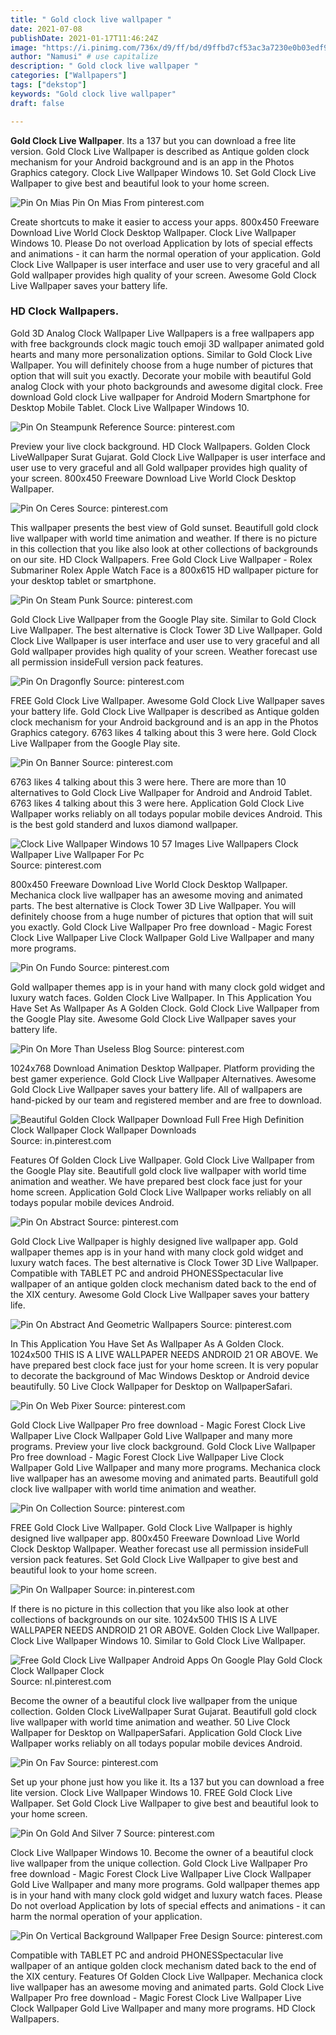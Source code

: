 ```yaml
---
title: " Gold clock live wallpaper "
date: 2021-07-08
publishDate: 2021-01-17T11:46:24Z
image: "https://i.pinimg.com/736x/d9/ff/bd/d9ffbd7cf53ac3a7230e0b03edf933ff.jpg"
author: "Namusi" # use capitalize
description: " Gold clock live wallpaper "
categories: ["Wallpapers"]
tags: ["dekstop"]
keywords: "Gold clock live wallpaper"
draft: false

---
```



**Gold Clock Live Wallpaper**. Its a 137 but you can download a free lite version. Gold Clock Live Wallpaper is described as Antique golden clock mechanism for your Android background and is an app in the Photos Graphics category. Clock Live Wallpaper Windows 10. Set Gold Clock Live Wallpaper to give best and beautiful look to your home screen.

![Pin On Mias](https://i.pinimg.com/originals/52/6b/7c/526b7c9f87e9bff58ae6989c79772542.jpg "Pin On Mias")
Pin On Mias From pinterest.com


Create shortcuts to make it easier to access your apps. 800x450 Freeware Download Live World Clock Desktop Wallpaper. Clock Live Wallpaper Windows 10. Please Do not overload Application by lots of special effects and animations - it can harm the normal operation of your application. Gold Clock Live Wallpaper is user interface and user use to very graceful and all Gold wallpaper provides high quality of your screen. Awesome Gold Clock Live Wallpaper saves your battery life.

### HD Clock Wallpapers.

Gold 3D Analog Clock Wallpaper Live Wallpapers is a free wallpapers app with free backgrounds clock magic touch emoji 3D wallpaper animated gold hearts and many more personalization options. Similar to Gold Clock Live Wallpaper. You will definitely choose from a huge number of pictures that option that will suit you exactly. Decorate your mobile with beautiful Gold analog Clock with your photo backgrounds and awesome digital clock. Free download Gold clock Live wallpaper for Android Modern Smartphone for Desktop Mobile Tablet. Clock Live Wallpaper Windows 10.


![Pin On Steampunk Reference](https://i.pinimg.com/originals/6e/66/05/6e66054f744094292a47e546fe609e5b.jpg "Pin On Steampunk Reference")
Source: pinterest.com

Preview your live clock background. HD Clock Wallpapers. Golden Clock LiveWallpaper Surat Gujarat. Gold Clock Live Wallpaper is user interface and user use to very graceful and all Gold wallpaper provides high quality of your screen. 800x450 Freeware Download Live World Clock Desktop Wallpaper.

![Pin On Ceres](https://i.pinimg.com/736x/28/87/0a/28870a89a91df7f56f158aeb3b333f25.jpg "Pin On Ceres")
Source: pinterest.com

This wallpaper presents the best view of Gold sunset. Beautifull gold clock live wallpaper with world time animation and weather. If there is no picture in this collection that you like also look at other collections of backgrounds on our site. HD Clock Wallpapers. Free Gold Clock Live Wallpaper - Rolex Submariner Rolex Apple Watch Face is a 800x615 HD wallpaper picture for your desktop tablet or smartphone.

![Pin On Steam Punk](https://i.pinimg.com/originals/18/18/27/181827a9dc48f93a89631b8cfd3be2bd.jpg "Pin On Steam Punk")
Source: pinterest.com

Gold Clock Live Wallpaper from the Google Play site. Similar to Gold Clock Live Wallpaper. The best alternative is Clock Tower 3D Live Wallpaper. Gold Clock Live Wallpaper is user interface and user use to very graceful and all Gold wallpaper provides high quality of your screen. Weather forecast use all permission insideFull version pack features.

![Pin On Dragonfly](https://i.pinimg.com/originals/52/7f/8f/527f8fe9ed2291dbc20d3530e8f9ca35.gif "Pin On Dragonfly")
Source: pinterest.com

FREE Gold Clock Live Wallpaper. Awesome Gold Clock Live Wallpaper saves your battery life. Gold Clock Live Wallpaper is described as Antique golden clock mechanism for your Android background and is an app in the Photos Graphics category. 6763 likes 4 talking about this 3 were here. Gold Clock Live Wallpaper from the Google Play site.

![Pin On Banner](https://i.pinimg.com/originals/57/38/c0/5738c02fa255974c5ebf25b0c283ca33.jpg "Pin On Banner")
Source: pinterest.com

6763 likes 4 talking about this 3 were here. There are more than 10 alternatives to Gold Clock Live Wallpaper for Android and Android Tablet. 6763 likes 4 talking about this 3 were here. Application Gold Clock Live Wallpaper works reliably on all todays popular mobile devices Android. This is the best gold standerd and luxos diamond wallpaper.

![Clock Live Wallpaper Windows 10 57 Images Live Wallpapers Clock Wallpaper Live Wallpaper For Pc](https://i.pinimg.com/originals/87/47/a6/8747a6997f3bf613143712f0e8b25842.jpg "Clock Live Wallpaper Windows 10 57 Images Live Wallpapers Clock Wallpaper Live Wallpaper For Pc")
Source: pinterest.com

800x450 Freeware Download Live World Clock Desktop Wallpaper. Mechanica clock live wallpaper has an awesome moving and animated parts. The best alternative is Clock Tower 3D Live Wallpaper. You will definitely choose from a huge number of pictures that option that will suit you exactly. Gold Clock Live Wallpaper Pro free download - Magic Forest Clock Live Wallpaper Live Clock Wallpaper Gold Live Wallpaper and many more programs.

![Pin On Fundo](https://i.pinimg.com/originals/6b/d2/c8/6bd2c8ffee72a15f704d0f48d4a00218.jpg "Pin On Fundo")
Source: pinterest.com

Gold wallpaper themes app is in your hand with many clock gold widget and luxury watch faces. Golden Clock Live Wallpaper. In This Application You Have Set As Wallpaper As A Golden Clock. Gold Clock Live Wallpaper from the Google Play site. Awesome Gold Clock Live Wallpaper saves your battery life.

![Pin On More Than Useless Blog](https://i.pinimg.com/originals/a1/f1/c7/a1f1c77e69d3a2a079157b2ff396c54c.jpg "Pin On More Than Useless Blog")
Source: pinterest.com

1024x768 Download Animation Desktop Wallpaper. Platform providing the best gamer experience. Gold Clock Live Wallpaper Alternatives. Awesome Gold Clock Live Wallpaper saves your battery life. All of wallpapers are hand-picked by our team and registered member and are free to download.

![Beautiful Golden Clock Wallpaper Download Full Free High Definition Clock Wallpaper Clock Wallpaper Downloads](https://i.pinimg.com/originals/36/7b/0e/367b0ed92acc6960d345abe3aea39bd2.jpg "Beautiful Golden Clock Wallpaper Download Full Free High Definition Clock Wallpaper Clock Wallpaper Downloads")
Source: in.pinterest.com

Features Of Golden Clock Live Wallpaper. Gold Clock Live Wallpaper from the Google Play site. Beautifull gold clock live wallpaper with world time animation and weather. We have prepared best clock face just for your home screen. Application Gold Clock Live Wallpaper works reliably on all todays popular mobile devices Android.

![Pin On Abstract](https://i.pinimg.com/originals/6e/c6/01/6ec60184b105104f0b6810a54c4cdaf1.jpg "Pin On Abstract")
Source: pinterest.com

Gold Clock Live Wallpaper is highly designed live wallpaper app. Gold wallpaper themes app is in your hand with many clock gold widget and luxury watch faces. The best alternative is Clock Tower 3D Live Wallpaper. Compatible with TABLET PC and android PHONESSpectacular live wallpaper of an antique golden clock mechanism dated back to the end of the XIX century. Awesome Gold Clock Live Wallpaper saves your battery life.

![Pin On Abstract And Geometric Wallpapers](https://i.pinimg.com/originals/33/83/0e/33830ee1ce24bcae52f1b81b14c6fc54.jpg "Pin On Abstract And Geometric Wallpapers")
Source: pinterest.com

In This Application You Have Set As Wallpaper As A Golden Clock. 1024x500 THIS IS A LIVE WALLPAPER NEEDS ANDROID 21 OR ABOVE. We have prepared best clock face just for your home screen. It is very popular to decorate the background of Mac Windows Desktop or Android device beautifully. 50 Live Clock Wallpaper for Desktop on WallpaperSafari.

![Pin On Web Pixer](https://i.pinimg.com/474x/76/1a/1a/761a1a5501c27349c94dec496e487bf6.jpg "Pin On Web Pixer")
Source: pinterest.com

Gold Clock Live Wallpaper Pro free download - Magic Forest Clock Live Wallpaper Live Clock Wallpaper Gold Live Wallpaper and many more programs. Preview your live clock background. Gold Clock Live Wallpaper Pro free download - Magic Forest Clock Live Wallpaper Live Clock Wallpaper Gold Live Wallpaper and many more programs. Mechanica clock live wallpaper has an awesome moving and animated parts. Beautifull gold clock live wallpaper with world time animation and weather.

![Pin On Collection](https://i.pinimg.com/originals/6b/e2/d3/6be2d3ff1a8067953d3bc4eb7b8f6aef.jpg "Pin On Collection")
Source: pinterest.com

FREE Gold Clock Live Wallpaper. Gold Clock Live Wallpaper is highly designed live wallpaper app. 800x450 Freeware Download Live World Clock Desktop Wallpaper. Weather forecast use all permission insideFull version pack features. Set Gold Clock Live Wallpaper to give best and beautiful look to your home screen.

![Pin On Wallpaper](https://i.pinimg.com/originals/b5/96/f8/b596f85c4de3e80470b283651215ca19.png "Pin On Wallpaper")
Source: in.pinterest.com

If there is no picture in this collection that you like also look at other collections of backgrounds on our site. 1024x500 THIS IS A LIVE WALLPAPER NEEDS ANDROID 21 OR ABOVE. Golden Clock Live Wallpaper. Clock Live Wallpaper Windows 10. Similar to Gold Clock Live Wallpaper.

![Free Gold Clock Live Wallpaper Android Apps On Google Play Gold Clock Clock Wallpaper Clock](https://i.pinimg.com/originals/1f/dd/25/1fdd258a932e58bf15987169a41d1f9f.jpg "Free Gold Clock Live Wallpaper Android Apps On Google Play Gold Clock Clock Wallpaper Clock")
Source: nl.pinterest.com

Become the owner of a beautiful clock live wallpaper from the unique collection. Golden Clock LiveWallpaper Surat Gujarat. Beautifull gold clock live wallpaper with world time animation and weather. 50 Live Clock Wallpaper for Desktop on WallpaperSafari. Application Gold Clock Live Wallpaper works reliably on all todays popular mobile devices Android.

![Pin On Fav](https://i.pinimg.com/originals/94/47/9d/94479d96a87baf831dcd1e8f28d44383.jpg "Pin On Fav")
Source: pinterest.com

Set up your phone just how you like it. Its a 137 but you can download a free lite version. Clock Live Wallpaper Windows 10. FREE Gold Clock Live Wallpaper. Set Gold Clock Live Wallpaper to give best and beautiful look to your home screen.

![Pin On Gold And Silver 7](https://i.pinimg.com/originals/a7/24/2f/a7242f420323662a62e15c8b40f8b3c3.jpg "Pin On Gold And Silver 7")
Source: pinterest.com

Clock Live Wallpaper Windows 10. Become the owner of a beautiful clock live wallpaper from the unique collection. Gold Clock Live Wallpaper Pro free download - Magic Forest Clock Live Wallpaper Live Clock Wallpaper Gold Live Wallpaper and many more programs. Gold wallpaper themes app is in your hand with many clock gold widget and luxury watch faces. Please Do not overload Application by lots of special effects and animations - it can harm the normal operation of your application.

![Pin On Vertical Background Wallpaper Free Design](https://i.pinimg.com/736x/d9/ff/bd/d9ffbd7cf53ac3a7230e0b03edf933ff.jpg "Pin On Vertical Background Wallpaper Free Design")
Source: pinterest.com

Compatible with TABLET PC and android PHONESSpectacular live wallpaper of an antique golden clock mechanism dated back to the end of the XIX century. Features Of Golden Clock Live Wallpaper. Mechanica clock live wallpaper has an awesome moving and animated parts. Gold Clock Live Wallpaper Pro free download - Magic Forest Clock Live Wallpaper Live Clock Wallpaper Gold Live Wallpaper and many more programs. HD Clock Wallpapers.

